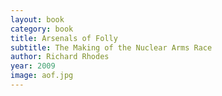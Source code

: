 ```yaml
---
layout: book
category: book
title: Arsenals of Folly
subtitle: The Making of the Nuclear Arms Race
author: Richard Rhodes
year: 2009
image: aof.jpg
---
```

